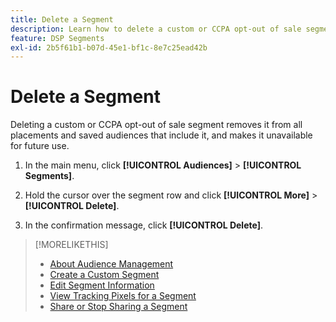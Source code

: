 ```yaml
---
title: Delete a Segment
description: Learn how to delete a custom or CCPA opt-out of sale segment.
feature: DSP Segments
exl-id: 2b5f61b1-b07d-45e1-bf1c-8e7c25ead42b
---
```

# Delete a Segment

Deleting a custom or CCPA opt-out of sale segment removes it from all placements and saved audiences that include it, and makes it unavailable for future use.

1. In the main menu, click **[!UICONTROL Audiences]** > **[!UICONTROL Segments]**.

1. Hold the cursor over the segment row and click **[!UICONTROL More]** > **[!UICONTROL Delete]**.

1. In the confirmation message, click **[!UICONTROL Delete]**.

>[!MORELIKETHIS]
>
>* [About Audience Management](audience-about.md)
>* [Create a Custom Segment](custom-segment-create.md)
>* [Edit Segment Information](segment-edit.md)
>* [View Tracking Pixels for a Segment](segment-view-pixels.md)
>* [Share or Stop Sharing a Segment](segment-share.md)
